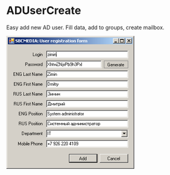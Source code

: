 # ADUserCreate
Easy add new AD user. Fill data, add to groups, create mailbox.

![screenshot](https://raw.githubusercontent.com/pfzim/other/master/screenshot_adduser.png)
